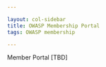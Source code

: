 ```yaml
---

layout: col-sidebar
title: OWASP Membership Portal
tags: OWASP membership

---
```


Member Portal [TBD]
